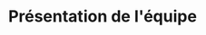 ---
title: Présentation de l'équipe
publishDate: 2019-10-02 00:00:00
img: /assets/équipe salariée FNEN.png
img_alt: Organisme de présentation d'équipe
description: |
  Présentation des salariés de FNE Normandie.
tags:
  - Création graphique
  - Organigramme 
---